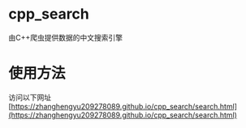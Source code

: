 # cpp_search
由C++爬虫提供数据的中文搜索引擎
# 使用方法
访问以下网址
[https://zhanghengyu209278089.github.io/cpp_search/search.html](https://zhanghengyu209278089.github.io/cpp_search/search.html)

